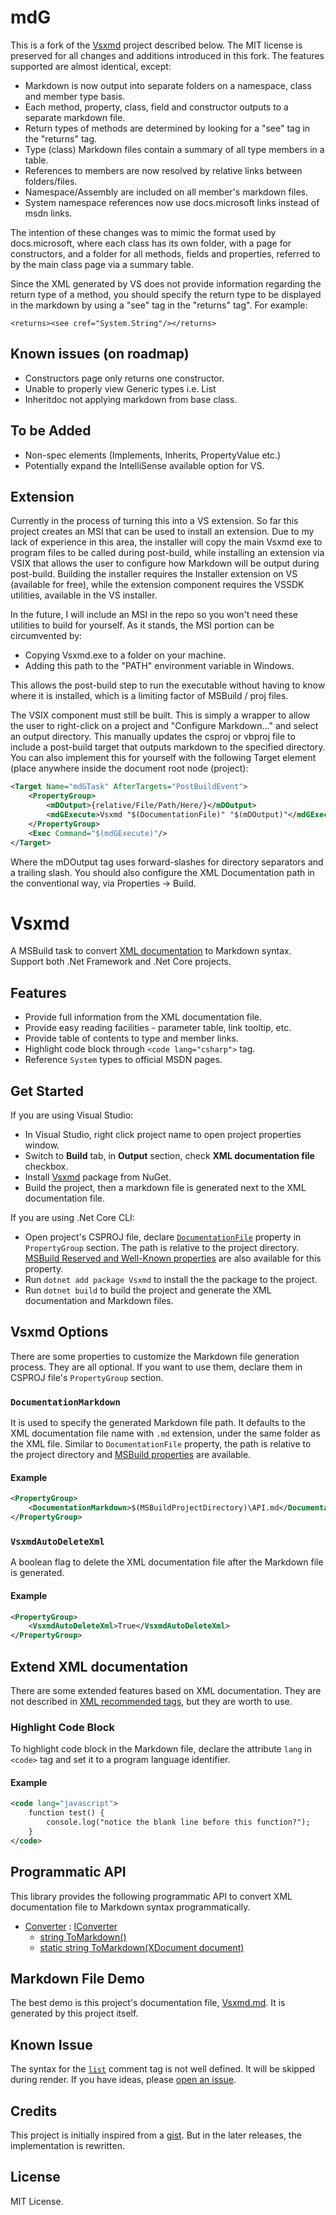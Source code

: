 # mdG

This is a fork of the [Vsxmd](README.md/#Vsxmd) project described below. The MIT license is preserved for all changes and additions introduced in this fork. The features supported are almost identical, except:

- Markdown is now output into separate folders on a namespace, class and member type basis.
- Each method, property, class, field and constructor outputs to a separate markdown file.
- Return types of methods are determined by looking for a "see" tag in the "returns" tag.
- Type (class) Markdown files contain a summary of all type members in a table.
- References to members are now resolved by relative links between folders/files.
- Namespace/Assembly are included on all member's markdown files.
- System namespace references now use docs.microsoft links instead of msdn links.

The intention of these changes was to mimic the format used by docs.microsoft, where each class has its own folder, with a page for constructors, and a folder for all methods, fields and properties, referred to by the main class page via a summary table.

Since the XML generated by VS does not provide information regarding the return type of a method, you should specify the return type to be displayed in the markdown by using a "see" tag in the "returns" tag". For example:

`<returns><see cref="System.String"/></returns>`

## Known issues (on roadmap)

- Constructors page only returns one constructor.
- Unable to properly view Generic types i.e. List<string>
- Inheritdoc not applying markdown from base class.
    
## To be Added

- Non-spec elements (Implements, Inherits, PropertyValue etc.)
- Potentially expand the IntelliSense available option for VS.

## Extension

Currently in the process of turning this into a VS extension. So far this project creates an MSI that can be used to install an extension. Due to my lack of experience in this area, the installer will copy the main Vsxmd exe to program files to be called during post-build, while installing an extension via VSIX that allows the user to configure how Markdown will be output during post-build. Building the installer requires the Installer extension on VS (available for free), while the extension component requires the VSSDK utilities, available in the VS installer.

In the future, I will include an MSI in the repo so you won't need these utilities to build for yourself. As it stands, the MSI portion can be circumvented by:

- Copying Vsxmd.exe to a folder on your machine.
- Adding this path to the "PATH" environment variable in Windows.

This allows the post-build step to run the executable without having to know where it is installed, which is a limiting factor of MSBuild / proj files.

The VSIX component must still be built. This is simply a wrapper to allow the user to right-click on a project and "Configure Markdown..." and select an output directory. This manually updates the csproj or vbproj file to include a post-build target that outputs markdown to the specified directory. You can also implement this for yourself with the following Target element (place anywhere inside the document root node (project):

```xml
<Target Name="mdGTask" AfterTargets="PostBuildEvent">
    <PropertyGroup>
        <mDOutput>{relative/File/Path/Here/}</mDOutput>
        <mdGExecute>Vsxmd "$(DocumentationFile)" "$(mDOutput)"</mdGExecute>
    </PropertyGroup>
    <Exec Command="$(mdGExecute)"/>
</Target>
```
 
Where the mDOutput tag uses forward-slashes for directory separators and a trailing slash. You should also configure the XML Documentation path in the conventional way, via Properties -> Build.

# Vsxmd

A MSBuild task to convert [XML documentation](https://docs.microsoft.com/en-us/dotnet/csharp/programming-guide/xmldoc/xml-documentation-comments) to Markdown syntax. Support both .Net Framework and .Net Core projects.

## Features

- Provide full information from the XML documentation file.
- Provide easy reading facilities - parameter table, link tooltip, etc.
- Provide table of contents to type and member links.
- Highlight code block through `<code lang="csharp">` tag.
- Reference `System` types to official MSDN pages.

## Get Started

If you are using Visual Studio:

- In Visual Studio, right click project name to open project properties window.
- Switch to **Build** tab, in **Output** section, check **XML documentation file** checkbox.
- Install [Vsxmd](https://www.nuget.org/packages/Vsxmd/) package from NuGet.
- Build the project, then a markdown file is generated next to the XML documentation file.

If you are using .Net Core CLI:

- Open project's CSPROJ file, declare [`DocumentationFile`](https://docs.microsoft.com/en-us/visualstudio/msbuild/common-msbuild-project-properties) property in `PropertyGroup` section. The path is relative to the project directory. [MSBuild Reserved and Well-Known properties](https://docs.microsoft.com/en-us/visualstudio/msbuild/msbuild-reserved-and-well-known-properties) are also available for this property.
- Run `dotnet add package Vsxmd` to install the the package to the project.
- Run `dotnet build` to build the project and generate the XML documentation and Markdown files.

## Vsxmd Options

There are some properties to customize the Markdown file generation process. They are all optional. If you want to use them, declare them in CSPROJ file's `PropertyGroup` section.

### `DocumentationMarkdown`

It is used to specify the generated Markdown file path. It defaults to the XML documentation file name with `.md` extension, under the same folder as the XML file. Similar to `DocumentationFile` property, the path is relative to the project directory and [MSBuild properties](https://docs.microsoft.com/en-us/visualstudio/msbuild/msbuild-reserved-and-well-known-properties) are available.

#### Example

```xml
<PropertyGroup>
    <DocumentationMarkdown>$(MSBuildProjectDirectory)\API.md</DocumentationMarkdown>
</PropertyGroup>
```

### `VsxmdAutoDeleteXml`

A boolean flag to delete the XML documentation file after the Markdown file is generated.

#### Example

```xml
<PropertyGroup>
    <VsxmdAutoDeleteXml>True</VsxmdAutoDeleteXml>
</PropertyGroup>
```

## Extend XML documentation

There are some extended features based on XML documentation. They are not described in [XML recommended tags](https://docs.microsoft.com/en-us/dotnet/csharp/programming-guide/xmldoc/recommended-tags-for-documentation-comments), but they are worth to use.

### Highlight Code Block

To highlight code block in the Markdown file, declare the attribute `lang` in `<code>` tag and set it to a program language identifier.

#### Example

```xml
<code lang="javascript">
    function test() {
        console.log("notice the blank line before this function?");
    }
</code>
```

## Programmatic API

This library provides the following programmatic API to convert XML documentation file to Markdown syntax programmatically.

- [Converter](https://github.com/lijunle/Vsxmd/blob/master/Vsxmd/Vsxmd.md#T-Vsxmd-Converter) : [IConverter](https://github.com/lijunle/Vsxmd/blob/master/Vsxmd/Vsxmd.md#T-Vsxmd-IConverter)
  - [string ToMarkdown()](https://github.com/lijunle/Vsxmd/blob/master/Vsxmd/Vsxmd.md#M-Vsxmd-IConverter-ToMarkdown)
  - [static string ToMarkdown(XDocument document)](https://github.com/lijunle/Vsxmd/blob/master/Vsxmd/Vsxmd.md#M-Vsxmd-Converter-ToMarkdown-System-Xml-Linq-XDocument-)

## Markdown File Demo

The best demo is this project's documentation file, [Vsxmd.md](https://github.com/lijunle/Vsxmd/blob/master/Vsxmd/Vsxmd.md). It is generated by this project itself.

## Known Issue

The syntax for the [`list`](https://msdn.microsoft.com/en-us/library/y3ww3c7e.aspx) comment tag is not well defined. It will be skipped during render. If you have ideas, please [open an issue](https://github.com/lijunle/Vsxmd/issues).

## Credits

This project is initially inspired from a [gist](https://gist.github.com/formix/515d3d11ee7c1c252f92). But in the later releases, the implementation is rewritten.

## License

MIT License.
